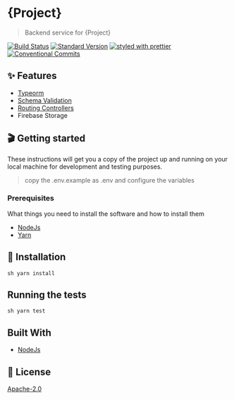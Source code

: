 # {Project}

> Backend service for {Project}

[![Build Status](https://travis-ci.org/Silvrash/node-server-starter.svg?branch=master)](https://travis-ci.org/Silvrash/flutterwave-node-sdk)
[![Standard Version](https://img.shields.io/badge/release-standard%20version-brightgreen.svg)](https://github.com/conventional-changelog/standard-version)
[![styled with prettier](https://img.shields.io/badge/styled_with-prettier-ff69b4.svg)](https://github.com/prettier/prettier)
[![Conventional Commits](https://img.shields.io/badge/Conventional%20Commits-1.0.0-yellow.svg)](https://conventionalcommits.org)

## ✨ Features

- [Typeorm](https://github.com/typeorm/typeorm)
- [Schema Validation](https://github.com/typestack/class-validator)
- [Routing Controllers](https://github.com/typestack/routing-controllers)
- Firebase Storage

## 🎬 Getting started

These instructions will get you a copy of the project up and running on your local machine for development and testing purposes.
> copy the .env.example as .env and configure the variables

### Prerequisites

What things you need to install the software and how to install them

* [NodeJs](https://nodejs.org/en/download/)
* [Yarn](https://yarnpkg.com/lang/en/docs/install/)


## 🔧 Installation
``sh
yarn install
``

## Running the tests
``sh
yarn test
``

## Built With

* [NodeJs](https://nodejs.org/en/download/)


## 🥂 License

[Apache-2.0](LICENSE)

